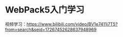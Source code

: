 # WebPack5入门学习
视频学习：https://www.bilibili.com/video/BV1e7411j7T5?from=search&seid=17267452628637948969
